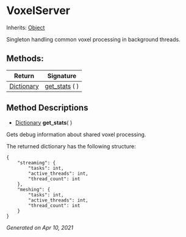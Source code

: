 # VoxelServer

Inherits: [Object](https://docs.godotengine.org/en/stable/classes/class_object.html)


Singleton handling common voxel processing in background threads.

## Methods: 


Return                                                                              | Signature                      
----------------------------------------------------------------------------------- | -------------------------------
[Dictionary](https://docs.godotengine.org/en/stable/classes/class_dictionary.html)  | [get_stats](#i_get_stats) ( )  
<p></p>

## Method Descriptions

- [Dictionary](https://docs.godotengine.org/en/stable/classes/class_dictionary.html)<span id="i_get_stats"></span> **get_stats**( ) 

Gets debug information about shared voxel processing.

The returned dictionary has the following structure:

```gdscript
{
	"streaming": {
		"tasks": int,
		"active_threads": int,
		"thread_count": int
	},
	"meshing": {
		"tasks": int,
		"active_threads": int,
		"thread_count": int
	}
}

```

_Generated on Apr 10, 2021_
